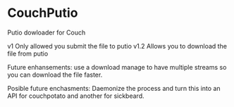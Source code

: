 CouchPutio
==========

Putio dowloader for Couch

v1 Only allowed you submit the file to putio
v1.2 Allows you to download the file from putio

Future enhansements:
use a download manage to have multiple streams so you can download the file faster.

Posible future enchasments:
Daemonize the process and turn this into an API for couchpotato and another for sickbeard.
